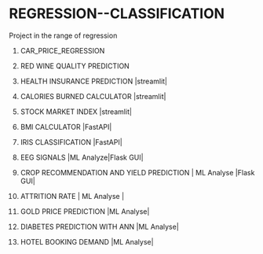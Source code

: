 # REGRESSION--CLASSIFICATION
Project in the range of regression

1) CAR_PRICE_REGRESSION

2) RED WINE QUALITY PREDICTION

3) HEALTH INSURANCE PREDICTION |streamlit|

4) CALORIES BURNED CALCULATOR |streamlit|
   
5) STOCK MARKET INDEX |streamlit|

6) BMI CALCULATOR |FastAPI|

7) IRIS CLASSIFICATION |FastAPI|

8) EEG SIGNALS |ML Analyze|Flask GUI|

9) CROP RECOMMENDATION AND YIELD PREDICTION | ML Analyse |Flask GUI|

10) ATTRITION RATE | ML Analyse |
    
11) GOLD PRICE PREDICTION |ML Analyse|
    
12) DIABETES PREDICTION WITH ANN |ML Analyse|

13) HOTEL BOOKING DEMAND |ML Analyse|




